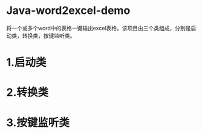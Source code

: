 # Java-word2excel-demo
将一个或多个word中的表格一键输出excel表格。该项目由三个类组成，分别是启动类，转换类，按键监听类。  
# 1.启动类
# 2.转换类
# 3.按键监听类
